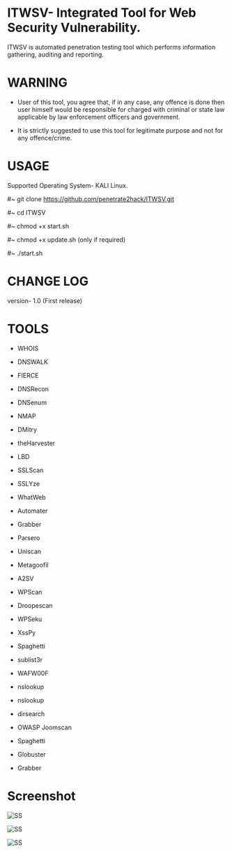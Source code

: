 # ITWSV- Integrated Tool for Web Security Vulnerability.

ITWSV is automated penetration testing tool which performs information gathering, auditing and reporting.

# WARNING

-	User of this tool, you agree that, if in any case, any offence is done then user himself would be responsible for charged with criminal or state law applicable by law enforcement officers and government.

-	It is strictly suggested to use this tool for legitimate purpose and not for any offence/crime.

# USAGE

Supported Operating System- KALI Linux.

#~ git clone https://github.com/penetrate2hack/ITWSV.git

#~ cd ITWSV

#~ chmod +x start.sh

#~ chmod +x update.sh (only if required)

#~ ./start.sh

# CHANGE LOG

version- 1.0 (First release)


# TOOLS

-	WHOIS

-	DNSWALK

-	FIERCE 

-	DNSRecon

-	DNSenum

-	NMAP

-	DMitry

-	theHarvester

-	LBD

-	SSLScan

-	SSLYze

-	WhatWeb

-	Automater

-	Grabber

-	Parsero

-	Uniscan

-	Metagoofil

-	A2SV

-	WPScan

-	Droopescan 

-	WPSeku

-	XssPy

-	Spaghetti

-	sublist3r

-	WAFW00F

-	nslookup

-	nslookup

-	dirsearch

-	OWASP Joomscan

-	Spaghetti

-	Globuster

- Grabber

# Screenshot

![SS](https://github.com/penetrate2hack/ITWSV/blob/master/My_script/SS/ss1.png)

![SS](https://github.com/penetrate2hack/ITWSV/blob/master/My_script/SS/ss2.png)

![SS](https://github.com/penetrate2hack/ITWSV/blob/master/My_script/SS/ss3.png)

